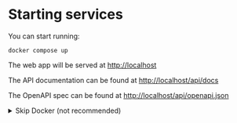 # Starting services

You can start running:

```shell
docker compose up
```

The web app will be served at [http://localhost](http://localhost)

The API documentation can be found at [http://localhost/api/docs](http://localhost/api/docs)

The OpenAPI spec can be found at [http://localhost/api/openapi.json](http://localhost/api/openapi.json)


<details>
<summary>Skip Docker (not recommended)</summary>

Navigate to the /api folder, activate local venv, then start backend app.py with Uvicorn:

```shell
cd api/src/  # go to the location of app.py
uvicorn app:create_app --reload
```

Navigate to the /web folder, and then start web application:

```shell
yarn start
```

</details>
